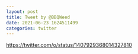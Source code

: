```yaml
--- 
layout: post 
title: Tweet by @BBQWeed 
date: 2021-06-23 1624511499 
categories: twitter 
--- 
```

https://twitter.com/o/status/1407929368014327810